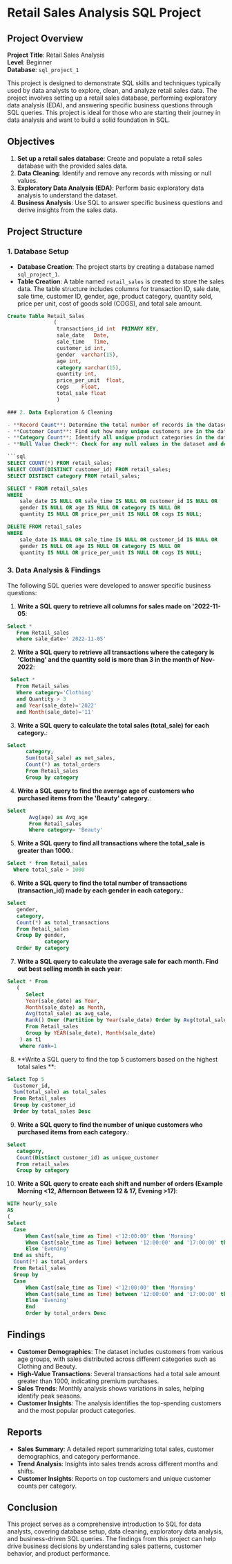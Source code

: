 # Retail Sales Analysis SQL Project

## Project Overview

**Project Title**: Retail Sales Analysis  
**Level**: Beginner  
**Database**: `sql_project_1`

This project is designed to demonstrate SQL skills and techniques typically used by data analysts to explore, clean, and analyze retail sales data. The project involves setting up a retail sales database, performing exploratory data analysis (EDA), and answering specific business questions through SQL queries. This project is ideal for those who are starting their journey in data analysis and want to build a solid foundation in SQL.

## Objectives

1. **Set up a retail sales database**: Create and populate a retail sales database with the provided sales data.
2. **Data Cleaning**: Identify and remove any records with missing or null values.
3. **Exploratory Data Analysis (EDA)**: Perform basic exploratory data analysis to understand the dataset.
4. **Business Analysis**: Use SQL to answer specific business questions and derive insights from the sales data.

## Project Structure

### 1. Database Setup

- **Database Creation**: The project starts by creating a database named `sql_project_1`.
- **Table Creation**: A table named `retail_sales` is created to store the sales data. The table structure includes columns for transaction ID, sale date, sale time, customer ID, gender, age, product category, quantity sold, price per unit, cost of goods sold (COGS), and total sale amount.

```sql
Create Table Retail_Sales
               (
                transactions_id	int  PRIMARY KEY,
                sale_date	Date,
                sale_time	Time,
                customer_id	int,
                gender	varchar(15),
                age	int,
                category varchar(15),	
                quantity int,
                price_per_unit	float,
                cogs	Float,
                total_sale float
				)

### 2. Data Exploration & Cleaning

- **Record Count**: Determine the total number of records in the dataset.
- **Customer Count**: Find out how many unique customers are in the dataset.
- **Category Count**: Identify all unique product categories in the dataset.
- **Null Value Check**: Check for any null values in the dataset and delete records with missing data.

```sql
SELECT COUNT(*) FROM retail_sales;
SELECT COUNT(DISTINCT customer_id) FROM retail_sales;
SELECT DISTINCT category FROM retail_sales;

SELECT * FROM retail_sales
WHERE 
    sale_date IS NULL OR sale_time IS NULL OR customer_id IS NULL OR 
    gender IS NULL OR age IS NULL OR category IS NULL OR 
    quantity IS NULL OR price_per_unit IS NULL OR cogs IS NULL;

DELETE FROM retail_sales
WHERE 
    sale_date IS NULL OR sale_time IS NULL OR customer_id IS NULL OR 
    gender IS NULL OR age IS NULL OR category IS NULL OR 
    quantity IS NULL OR price_per_unit IS NULL OR cogs IS NULL;
```

### 3. Data Analysis & Findings

The following SQL queries were developed to answer specific business questions:

1. **Write a SQL query to retrieve all columns for sales made on '2022-11-05**:
```sql
Select *
   From Retail_sales
   where sale_date=' 2022-11-05'
```

2. **Write a SQL query to retrieve all transactions where the category is 'Clothing' and the quantity sold is more than 3 in the month of Nov-2022**:
```sql
 Select * 
   From Retail_sales
   Where category='Clothing'
   and Quantity > 3
   and Year(sale_date)='2022'
   and Month(sale_date)='11'
```

3. **Write a SQL query to calculate the total sales (total_sale) for each category.**:
```sql
Select 
	  category,
	  Sum(total_sale) as net_sales,
	  Count(*) as total_orders
	  From Retail_sales
	  Group by category
```

4. **Write a SQL query to find the average age of customers who purchased items from the 'Beauty' category.**:
```sql
Select
	   Avg(age) as Avg_age
	   From Retail_sales
	   Where category= 'Beauty'
```

5. **Write a SQL query to find all transactions where the total_sale is greater than 1000.**:
```sql
Select * from Retail_sales
  Where total_sale > 1000

```

6. **Write a SQL query to find the total number of transactions (transaction_id) made by each gender in each category.**:
```sql
Select 
   gender,
   category,
   Count(*) as total_transactions
   From Retail_sales
   Group By gender,
            category
   Order By category
```

7. **Write a SQL query to calculate the average sale for each month. Find out best selling month in each year**:
```sql
Select * From
   (
      Select 
      Year(sale_date) as Year,
      Month(sale_date) as Month,
      Avg(total_sale) as avg_sale,
      Rank() Over (Partition by Year(sale_date) Order by Avg(total_sale) DESC) as rank
      From Retail_sales
      Group by YEAR(sale_date), Month(sale_date)
	) as t1
	where rank=1
```

8. **Write a SQL query to find the top 5 customers based on the highest total sales **:
```sql
Select Top 5 
  Customer_id,
  Sum(total_sale) as total_sales
  From Retail_sales
  Group by customer_id
  Order by total_sales Desc
```

9. **Write a SQL query to find the number of unique customers who purchased items from each category.**:
```sql
Select
   category,
   Count(Distinct customer_id) as unique_customer
   From retail_sales
   Group by category
```

10. **Write a SQL query to create each shift and number of orders (Example Morning <12, Afternoon Between 12 & 17, Evening >17)**:
```sql
WITH hourly_sale
AS
(
Select
  Case 
      When Cast(sale_time as Time) <'12:00:00' then 'Morning'
      When Cast(sale_time as Time) between '12:00:00' and '17:00:00' then 'Afternoon'
      Else 'Evening'
  End as shift,
  Count(*) as total_orders
  From Retail_sales
  Group by 
  Case 
      When Cast(sale_time as Time) <'12:00:00' then 'Morning'
      When Cast(sale_time as Time) between '12:00:00' and '17:00:00' then 'Afternoon'
      Else 'Evening'
	  End
	  Order by total_orders Desc
```

## Findings

- **Customer Demographics**: The dataset includes customers from various age groups, with sales distributed across different categories such as Clothing and Beauty.
- **High-Value Transactions**: Several transactions had a total sale amount greater than 1000, indicating premium purchases.
- **Sales Trends**: Monthly analysis shows variations in sales, helping identify peak seasons.
- **Customer Insights**: The analysis identifies the top-spending customers and the most popular product categories.

## Reports

- **Sales Summary**: A detailed report summarizing total sales, customer demographics, and category performance.
- **Trend Analysis**: Insights into sales trends across different months and shifts.
- **Customer Insights**: Reports on top customers and unique customer counts per category.

## Conclusion

This project serves as a comprehensive introduction to SQL for data analysts, covering database setup, data cleaning, exploratory data analysis, and business-driven SQL queries. The findings from this project can help drive business decisions by understanding sales patterns, customer behavior, and product performance.
